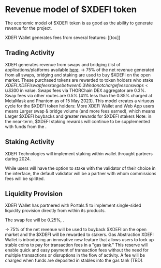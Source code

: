 # Revenue model of $XDEFI token

The economic model of $XDEFI token is as good as the ability to generate revenue for the project.

XDEFI Wallet generates fees from several features: 
[[toc]]

## Trading Activity 

XDEFI generates revenue from swaps and bridging (list of applications/platforms available [here](./routing-api#current-platforms-using-the-routing-api).
-> 75% of the net revenue generated from all swaps, bridging and staking are used to buy $XDEFI on the open market. These purchased tokens are rewarded to token holders who stake $XDEFI.
XDEFI swap fees range between 0.3% – 0.5%.
We do not charge fees on swaps < US$300 in value.
Swaps fees via THORChain DEX aggregator are 0.3%.
Swap fees via other routes are 0.5% (41% less than the 0.85% charged at MetaMask and Phantom as of 15 May 2023).
This model creates a virtuous cycle for the $XDEFI token holders:
More XDEFI Wallet and Web App users means
Larger swap & bridge volume (and more fees earned), which means
Larger $XDEFI buybacks and greater rewards for $XDEFI stakers
Note: in the near-term, $XDEFI staking rewards will continue to be supplemented with funds from the .

## Staking Activity
XDEFI Technologies will implement staking within wallet throught partners during 2024.

While users will have the option to stake with the validator of their choice in the interface, the default validator will be a partner with whom commissions fees will be splitted.


## Liquidity Provision 
XDEFI Wallet has partnered with Portals.fi to implement single-sided liquidity provision directly from within its products. 

The swap fee will be 0.25%, . 

-> 75% of the net revenue will be used to buyback $XDEFI on the open market and the $XDEFI will be rewarded to stakers. 
Gas Abstraction 
XDEFI Wallet is introducing an innovative new feature that allows users to lock up stable coins to pay for transaction fees in a "gas tank." This reserve will enable quick and easy payment of transaction fees without the need for multiple transactions or disruptions in the flow of activity.
A fee will be charged when funds are deposited in stables into the gas tank (TBD).